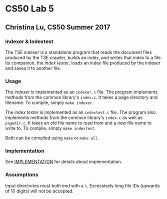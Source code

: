 # CS50 Lab 5
## Christina Lu, CS50 Summer 2017

### Indexer & Indextest

The TSE *indexer* is a standalone program that reads the document files
produced by the TSE crawler, builds an index, and writes that index to a 
file. Its companion, the *index tester*, loads an index file produced by the 
indexer and saves it to another file.

### Usage

The *indexer* is implemented as an `indexer.c` file. The program implements
methods from the common library's `index.c`. It takes a page directory and 
filename. To compile, simply `make indexer`.

The *index tester* is implemented as an `indextest.c` file. The program also
implements methods from the common library's `index.c` as well as `pagedir.c`.
It takes an old file name to read from and a new file name to write to. To
compile, simply `make indextest`.

Both can be compiled using `make` or `make all`. 

### Implementation

See [IMPLEMENTATION](IMPLEMENTATION.md) for details about implementation.

### Assumptions

Input directories must both end with a `\`. Excessively long file IDs 
(upwards of 10 digits) will not be accepted.
